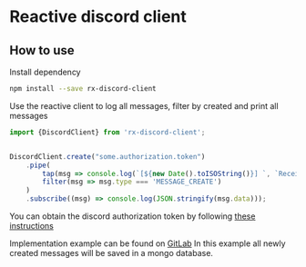 # Reactive discord client

## How to use

Install dependency
```bash
npm install --save rx-discord-client
```

Use the reactive client to log all messages, filter by created and print all messages
```ts
import {DiscordClient} from 'rx-discord-client';


DiscordClient.create("some.authorization.token")
    .pipe(
        tap(msg => console.log(`[${new Date().toISOString()}] `, `Received message of type [${msg.type}]`)),
        filter(msg => msg.type === 'MESSAGE_CREATE')
    )
    .subscribe((msg) => console.log(JSON.stringify(msg.data)));
```
You can obtain the discord authorization token by following [these instructions](https://www.youtube.com/watch?v=b9agj9jyNnI&ab_channel=Exordium)

Implementation example can be found on [GitLab](https://gitlab.com/MathijsBlok/discord-mirror)
In this example all newly created messages will be saved in a mongo database.
